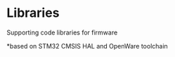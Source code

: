 # Libraries
Supporting code libraries for firmware

*based on STM32 CMSIS HAL and OpenWare toolchain
